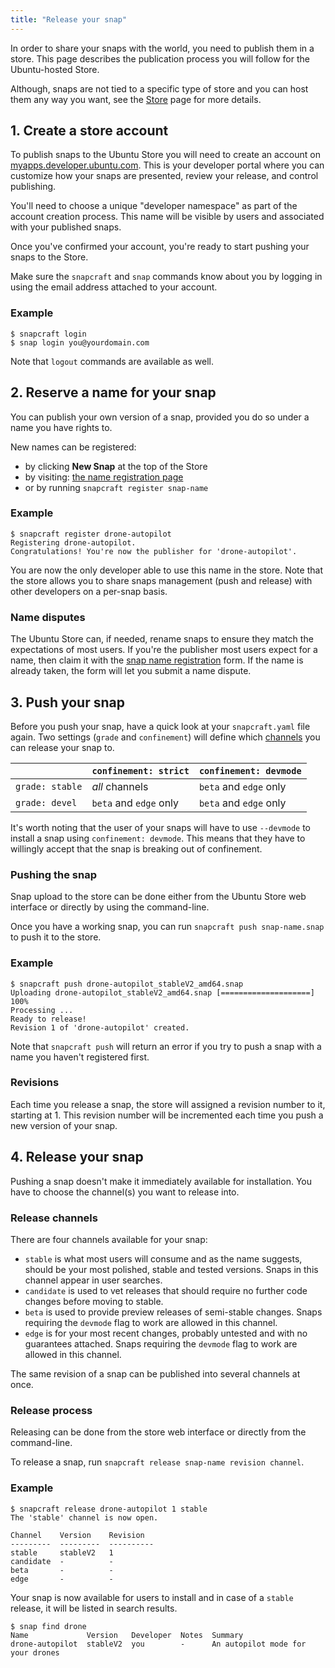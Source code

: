 ```yaml
---
title: "Release your snap"
---
```



In order to share your snaps with the world, you need to publish them in a
store. This page describes the publication process you will follow for the
Ubuntu-hosted Store.

Although, snaps are not tied to a specific type of store and you can host
them any way you want, see the [Store](/docs/core/store) page for more
details.

## 1. Create a store account

To publish snaps to the Ubuntu Store you will need to create an account
on [myapps.developer.ubuntu.com](https://myapps.developer.ubuntu.com/). This
is your developer portal where you can customize how your snaps are presented,
review your release, and control publishing.

You'll need to choose a unique "developer namespace" as part of the account
creation process. This name will be visible by users and associated with your
published snaps.

Once you've confirmed your account, you're ready to start pushing your snaps
to the Store.

Make sure the `snapcraft` and `snap` commands know about you by logging in
using the email address attached to your account.


### Example

    $ snapcraft login
    $ snap login you@yourdomain.com

Note that `logout` commands are available as well.

## 2. Reserve a name for your snap

You can publish your own version of a snap, provided you do so under a name
you have rights to.

New names can be registered:

* by clicking **New Snap** at the top of the Store
* by visiting: [the name registration page](https://myapps.developer.ubuntu.com/dev/click-apps/register-name/)
* or by running `snapcraft register snap-name`

### Example

    $ snapcraft register drone-autopilot
    Registering drone-autopilot.
    Congratulations! You're now the publisher for 'drone-autopilot'.

You are now the only developer able to use this name in the store. Note that
the store allows you to share snaps management (push and release) with other
developers on a per-snap basis.

### Name disputes

The Ubuntu Store can, if needed, rename snaps to ensure they match the
expectations of most users. If you're the publisher most users expect for a
name, then claim it with the
[snap name registration](https://myapps.developer.ubuntu.com/dev/click-apps/register-name)
form. If the name is already taken, the form will let you submit a name
dispute.

## 3. Push your snap

Before you push your snap, have a quick look at your `snapcraft.yaml` file
again. Two settings (`grade` and `confinement`) will define which
[channels](#release-channels) you can release your snap to.

|                 | `confinement: strict`  | `confinement: devmode` |
| --------------- | ---------------------- | ---------------------- |
| `grade: stable` | *all* channels         | `beta` and `edge` only |
| `grade: devel`  | `beta` and `edge` only | `beta` and `edge` only |

It's worth noting that the user of your snaps will have to use `--devmode`
to install a snap using `confinement: devmode`. This means that they have to
willingly accept that the snap is breaking out of confinement.

### Pushing the snap
Snap upload to the store can be done either from the Ubuntu Store web 
interface or directly by using the command-line.

Once you have a working snap, you can run `snapcraft push snap-name.snap` to
push it to the store.

### Example

    $ snapcraft push drone-autopilot_stableV2_amd64.snap
    Uploading drone-autopilot_stableV2_amd64.snap [====================] 100%
    Processing ...
    Ready to release!
    Revision 1 of 'drone-autopilot' created.

Note that `snapcraft push` will return an error if you try to push a snap with
a name you haven't registered first.

### Revisions

Each time you release a snap, the store will assigned a revision number to it,
starting at 1. This revision number will be incremented each time you push
a new version of your snap.

## 4. Release your snap

Pushing a snap doesn't make it immediately available for installation. You
have to choose the channel(s) you want to release into.

### Release channels

There are four channels available for your snap:

*   `stable` is what most users will consume and as the name suggests, should
    be your most polished, stable and tested versions. Snaps in this channel
    appear in user searches.
*   `candidate` is used to vet releases that should require no further code
    changes before moving to stable.
*   `beta` is used to provide preview releases of semi-stable changes. Snaps
    requiring the `devmode` flag to work are allowed in this channel.
*   `edge` is for your most recent changes, probably untested and with no
    guarantees attached. Snaps requiring the `devmode` flag to work are
    allowed in this channel.

The same revision of a snap can be published into several channels at once.

### Release process

Releasing can be done from the store web interface or directly from the
command-line.

To release a snap, run `snapcraft release snap-name revision channel`.

### Example

    $ snapcraft release drone-autopilot 1 stable
    The 'stable' channel is now open.

    Channel    Version    Revision
    ---------  ---------  ----------
    stable     stableV2   1
    candidate  -          -
    beta       -          -
    edge       -          -

Your snap is now available for users to install and in case of a `stable`
release, it will be listed in search results.

    $ snap find drone
    Name             Version   Developer  Notes  Summary
    drone-autopilot  stableV2  you        -      An autopilot mode for your drones
